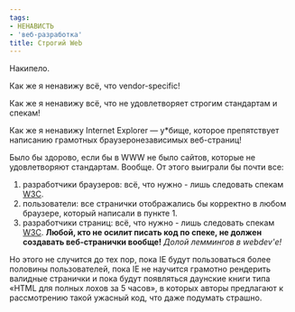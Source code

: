 ```yaml
---
tags:
- НЕНАВИСТЬ
- 'веб-разработка'
title: Строгий Web
---
```


Накипело.

Как же я ненавижу всё, что vendor-specific!

Как же я ненавижу всё, что не удовлетворяет строгим стандартам и спекам!

Как же я ненавижу Internet Explorer — у\*бище, которое препятствует
написанию грамотных браузеронезависимых веб-страниц!

Было бы здорово, если бы в WWW не было сайтов, которые не удовлетворяют
стандартам. Вообще. От этого выиграли бы почти все:

1.  разработчики браузеров: всё, что нужно - лишь следовать спекам
    [W3C][].
2.  пользователи: все странички отображались бы корректно в любом
    браузере, который написали в пункте 1.
3.  разработчики страниц: всё, что нужно - лишь следовать спекам
    [W3C][]. **Любой, кто не осилит писать код по спеке, не должен
    создавать веб-странички вообще!** *Долой леммингов в webdev'е!*

Но этого не случится до тех пор, пока IE будут пользоваться более
половины пользователей, пока IE не научится грамотно рендерить валидные
странички и пока будут появляться даунские книги типа «HTML для полных
лохов за 5 часов», в которых авторы предлагают к рассмотрению такой
ужасный код, что даже подумать страшно.

  [W3C]: https://web.archive.org/web/20090814200258/http://www.w3c.org/